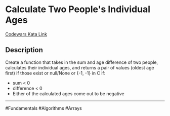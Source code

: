 # Calculate Two People's Individual Ages

[Codewars Kata Link](https://www.codewars.com/kata/58e0bd6a79716b7fcf0013b1/python)

## Description

Create a function that takes in the sum and age difference of two people, calculates their individual ages, and returns a pair of values (oldest age first) if those exist or null/None or {-1, -1} in C if:

- sum < 0
- difference < 0
- Either of the calculated ages come out to be negative

---

#Fundamentals #Algorithms #Arrays